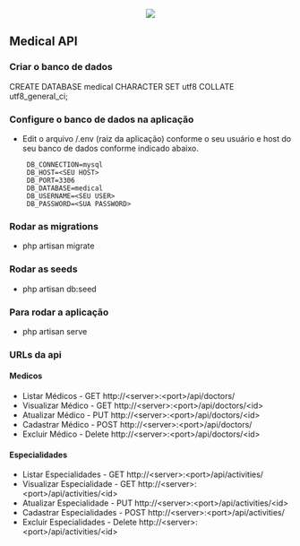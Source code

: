 <p align="center"><img src="https://laravel.com/assets/img/components/logo-laravel.svg"></p>


## Medical API

### Criar o banco de dados

CREATE DATABASE medical CHARACTER SET utf8 COLLATE utf8_general_ci;

### Configure o banco de dados na aplicação

 - Edit o arquivo /.env (raiz da aplicação) conforme o seu usuário e host do seu banco de dados conforme indicado abaixo. 
 
        DB_CONNECTION=mysql
        DB_HOST=<SEU HOST>
        DB_PORT=3306
        DB_DATABASE=medical
        DB_USERNAME=<SEU USER>
        DB_PASSWORD=<SUA PASSWORD>

### Rodar as migrations

 - php artisan migrate
 
### Rodar as seeds

 - php artisan db:seed

### Para rodar a aplicação

 - php artisan serve
 
### URLs da api

#### Medicos

 - Listar Médicos - GET http://&lt;server&gt;:&lt;port&gt;/api/doctors/
 - Visualizar Médico - GET http://&lt;server&gt;:&lt;port&gt;/api/doctors/&lt;id&gt;
 - Atualizar Médico - PUT http://&lt;server&gt;:&lt;port&gt;/api/doctors/&lt;id&gt;
 - Cadastrar Médico - POST http://&lt;server&gt;:&lt;port&gt;/api/doctors/
 - Excluir Médico - Delete http://&lt;server&gt;:&lt;port&gt;/api/doctors/&lt;id&gt;

#### Especialidades

 - Listar Especialidades - GET http://&lt;server&gt;:&lt;port&gt;/api/activities/
 - Visualizar Especialidade - GET http://&lt;server&gt;:&lt;port&gt;/api/activities/&lt;id&gt;
 - Atualizar Especialidade - PUT http://&lt;server&gt;:&lt;port&gt;/api/activities/&lt;id&gt;
 - Cadastrar Especialidades - POST http://&lt;server&gt;:&lt;port&gt;/api/activities/
 - Excluir Especialidades - Delete http://&lt;server&gt;:&lt;port&gt;/api/activities/&lt;id&gt;

